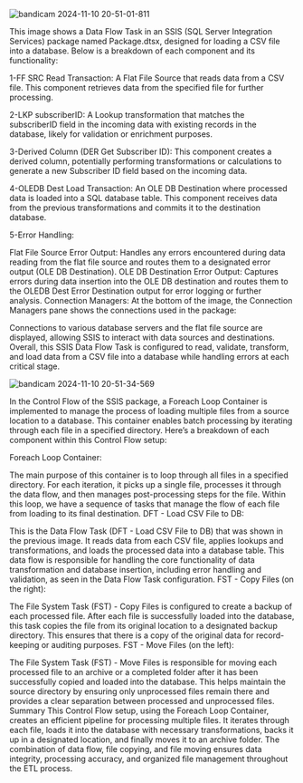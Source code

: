 ![bandicam 2024-11-10 20-51-01-811](https://github.com/user-attachments/assets/b8054892-9b51-43b5-89b5-c8ee8ae07659)
           
This image shows a Data Flow Task in an SSIS (SQL Server Integration Services) package named Package.dtsx, designed for loading a CSV file into a database. Below is a breakdown of each component and its functionality:

1-FF SRC Read Transaction: A Flat File Source that reads data from a CSV file. This component retrieves data from the specified file for further processing.

2-LKP subscriberID: A Lookup transformation that matches the subscriberID field in the incoming data with existing records in the database, likely for validation or enrichment purposes.

3-Derived Column (DER Get Subscriber ID): This component creates a derived column, potentially performing transformations or calculations to generate a new Subscriber ID field based on the incoming data.

4-OLEDB Dest Load Transaction: An OLE DB Destination where processed data is loaded into a SQL database table. This component receives data from the previous transformations and commits it to the destination database.

5-Error Handling:

Flat File Source Error Output: Handles any errors encountered during data reading from the flat file source and routes them to a designated error output (OLE DB Destination).
OLE DB Destination Error Output: Captures errors during data insertion into the OLE DB destination and routes them to the OLEDB Dest Error Destination output for error logging or further analysis.
Connection Managers: At the bottom of the image, the Connection Managers pane shows the connections used in the package:

Connections to various database servers and the flat file source are displayed, allowing SSIS to interact with data sources and destinations.
Overall, this SSIS Data Flow Task is configured to read, validate, transform, and load data from a CSV file into a database while handling errors at each critical stage.



![bandicam 2024-11-10 20-51-34-569](https://github.com/user-attachments/assets/f8d9a2c7-ecdd-4c7f-8aa9-7c9c926ed3b4)

In the Control Flow of the SSIS package, a Foreach Loop Container is implemented to manage the process of loading multiple files from a source location to a database. This container enables batch processing by iterating through each file in a specified directory. Here’s a breakdown of each component within this Control Flow setup:

Foreach Loop Container:

The main purpose of this container is to loop through all files in a specified directory. For each iteration, it picks up a single file, processes it through the data flow, and then manages post-processing steps for the file.
Within this loop, we have a sequence of tasks that manage the flow of each file from loading to its final destination.
DFT - Load CSV File to DB:

This is the Data Flow Task (DFT - Load CSV File to DB) that was shown in the previous image.
It reads data from each CSV file, applies lookups and transformations, and loads the processed data into a database table.
This data flow is responsible for handling the core functionality of data transformation and database insertion, including error handling and validation, as seen in the Data Flow Task configuration.
FST - Copy Files (on the right):

The File System Task (FST) - Copy Files is configured to create a backup of each processed file.
After each file is successfully loaded into the database, this task copies the file from its original location to a designated backup directory. This ensures that there is a copy of the original data for record-keeping or auditing purposes.
FST - Move Files (on the left):

The File System Task (FST) - Move Files is responsible for moving each processed file to an archive or a completed folder after it has been successfully copied and loaded into the database.
This helps maintain the source directory by ensuring only unprocessed files remain there and provides a clear separation between processed and unprocessed files.
Summary
This Control Flow setup, using the Foreach Loop Container, creates an efficient pipeline for processing multiple files. It iterates through each file, loads it into the database with necessary transformations, backs it up in a designated location, and finally moves it to an archive folder. The combination of data flow, file copying, and file moving ensures data integrity, processing accuracy, and organized file management throughout the ETL process.
